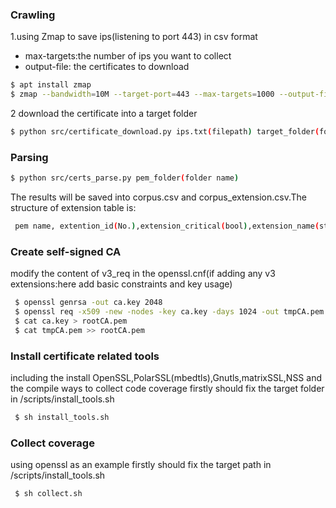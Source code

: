 ### Crawling
1.using Zmap to save ips(listening to port 443) in csv format
   - max-targets:the number of ips you want to collect
   - output-file: the certificates to download
```sh
$ apt install zmap
$ zmap --bandwidth=10M --target-port=443 --max-targets=1000 --output-file=ips.csv
```

2 download the certificate into a target folder

```sh
$ python src/certificate_download.py ips.txt(filepath) target_folder(folder name)
```

### Parsing
```sh
$ python src/certs_parse.py pem_folder(folder name)
```
The results will be saved into corpus.csv and corpus_extension.csv.The structure of extension table is:

```sh
 pem name, extention_id(No.),extension_critical(bool),extension_name(string),extension_data
```

### Create self-signed CA 
modify the content of v3_req in the openssl.cnf(if adding any v3 extensions:here add basic constraints and key usage)
```sh
 $ openssl genrsa -out ca.key 2048
 $ openssl req -x509 -new -nodes -key ca.key -days 1024 -out tmpCA.pem -extensions v3_req -config openssl.cnf
 $ cat ca.key > rootCA.pem
 $ cat tmpCA.pem >> rootCA.pem
```

### Install certificate related tools
including the install OpenSSL,PolarSSL(mbedtls),Gnutls,matrixSSL,NSS and the compile ways to collect code coverage
firstly should fix the target folder in /scripts/install_tools.sh

```sh
 $ sh install_tools.sh
```

### Collect coverage
using openssl as an example
firstly should fix the target path in /scripts/install_tools.sh

```sh
 $ sh collect.sh
```